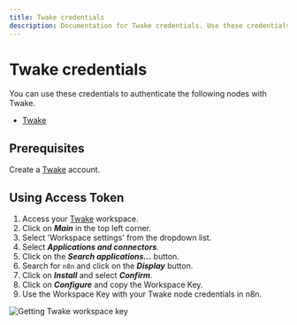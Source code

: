 ```yaml
---
title: Twake credentials
description: Documentation for Twake credentials. Use these credentials to authenticate Twake in n8n, a workflow automation platform.
---
```


# Twake credentials

You can use these credentials to authenticate the following nodes with Twake.

- [Twake](/integrations/builtin/app-nodes/n8n-nodes-base.twake/)

## Prerequisites

Create a [Twake](https://twake.app/) account.

## Using Access Token

1. Access your [Twake](https://web.twake.app) workspace.
2. Click on ***Main*** in the top left corner.
3. Select 'Workspace settings' from the dropdown list.
4. Select ***Applications and connectors***.
5. Click on the ***Search applications...*** button.
6. Search for `n8n` and click on the ***Display*** button.
7. Click on ***Install*** and select ***Confirm***.
8. Click on ***Configure*** and copy the Workspace Key.
9. Use the Workspace Key with your Twake node credentials in n8n.

![Getting Twake workspace key](/_images/integrations/builtin/credentials/twake/using-workspace-key.gif)

